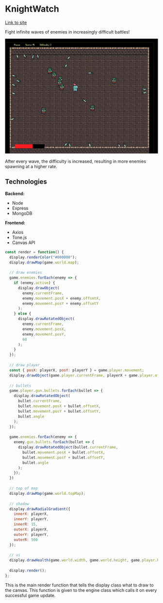 # KnightWatch

[Link to site](https://knight-watch.herokuapp.com/)

Fight infinite waves of enemies in increasingly difficult battles!

![Image of Knight Fighting Orcs](https://github.com/slimjim49j/knightwatch/blob/master/readme_images/gameplay.png)

After every wave, the difficulty is increased, resulting in more enemies spawning at a higher rate.


## Technologies
**Backend:**
- Node
- Express
- MongoDB

**Frontend:**
- Axios
- Tone.js
- Canvas API

```javascript
const render = function() {
  display.renderColor("#000000");
  display.drawMap(game.world.map);
  
  // draw enemies
  game.enemies.forEach(enemy => {
    if (enemy.active) {
      display.drawObject(
        enemy.currentFrame,
        enemy.movement.posX + enemy.offsetX,
        enemy.movement.posY + enemy.offsetY
      );
    } else {
      display.drawRotatedObject(
        enemy.currentFrame,
        enemy.movement.posX,
        enemy.movement.posY,
        60
      );
    }
  });
    
  // draw player
  const { posX: playerX, posY: playerY } = game.player.movement;
  display.drawObject(game.player.currentFrame, playerX + game.player.offsetX, playerY + game.player.offsetY);

  // bullets
  game.player.gun.bullets.forEach(bullet => {
    display.drawRotatedObject(
      bullet.currentFrame,
      bullet.movement.posX + bullet.offsetX,
      bullet.movement.posY + bullet.offsetY,
      bullet.angle
    );
  });

  game.enemies.forEach(enemy => {
    enemy.gun.bullets.forEach(bullet => {
      display.drawRotatedObject(bullet.currentFrame,
        bullet.movement.posX + bullet.offsetX,
        bullet.movement.posY + bullet.offsetY,
        bullet.angle
      );
    });
  })

  // top of map
  display.drawMap(game.world.topMap);

  // shadow
  display.drawRadialGradient({
    innerX: playerX,
    innerY: playerY,
    innerR: 15,
    outerX: playerX,
    outerY: playerY,
    outerR: 500
  });
  
  // ui
  display.drawHealth(game.world.width, game.world.height, game.player.health, game.player.maxHealth);
  
  display.render();
};
```
This is the main render function that tells the display class what to draw to the canvas. This function is given to the engine class which calls it on every successful game update.
